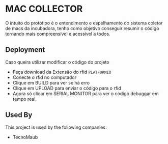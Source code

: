 # MAC COLLECTOR

O intuito do protótipo é o entendimento e espelhamento do sistema coletor de macs da incubadora, tenho como objetivo conseguir resumir o código tornando mais compreensível e acessível a todos.

## Deployment

Caso queira utilizar modificar o código do projeto

- Faça download da Extensão do rfid ```PLATFORMIO```
- Conecte o rfid no computador
- Clique em BUILD para ver se há erro
- Clique em UPLOAD para enviar o código para o rfid
- Agora só clicar em SERIAL MONITOR para ver o código debuggar em tempo real.

## Used By

This project is used by the following companies:

- TecnoMaub
